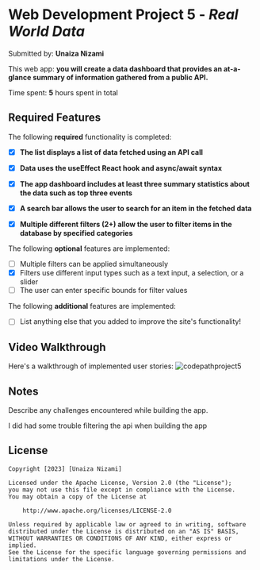 # Web Development Project 5 - *Real World Data*

Submitted by: **Unaiza Nizami**

This web app: **you will create a data dashboard that provides an at-a-glance summary of information gathered from a public API.**

Time spent: **5** hours spent in total

## Required Features

The following **required** functionality is completed:

- [X] **The list displays a list of data fetched using an API call**
- [X] **Data uses the useEffect React hook and async/await syntax**
- [X] **The app dashboard includes at least three summary statistics about the data such as top three events**

- [X] **A search bar allows the user to search for an item in the fetched data**
- [X] **Multiple different filters (2+) allow the user to filter items in the database by specified categories**

The following **optional** features are implemented:

- [ ] Multiple filters can be applied simultaneously
- [X] Filters use different input types such as a text input, a selection, or a slider
- [ ] The user can enter specific bounds for filter values

The following **additional** features are implemented:

* [ ] List anything else that you added to improve the site's functionality!

## Video Walkthrough

Here's a walkthrough of implemented user stories:
![codepathproject5](https://user-images.githubusercontent.com/65740643/228131583-d34f4707-8191-4479-8a23-3d5f91cd30ae.gif)


## Notes

Describe any challenges encountered while building the app.

I did had some trouble filtering the api when building the app

## License

    Copyright [2023] [Unaiza Nizami]

    Licensed under the Apache License, Version 2.0 (the "License");
    you may not use this file except in compliance with the License.
    You may obtain a copy of the License at

        http://www.apache.org/licenses/LICENSE-2.0

    Unless required by applicable law or agreed to in writing, software
    distributed under the License is distributed on an "AS IS" BASIS,
    WITHOUT WARRANTIES OR CONDITIONS OF ANY KIND, either express or implied.
    See the License for the specific language governing permissions and
    limitations under the License.
